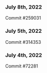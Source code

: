 ### July 8th, 2022

Commit #259031

### July 5th, 2022

Commit #314353


### July 4th, 2022

Commit #72281
